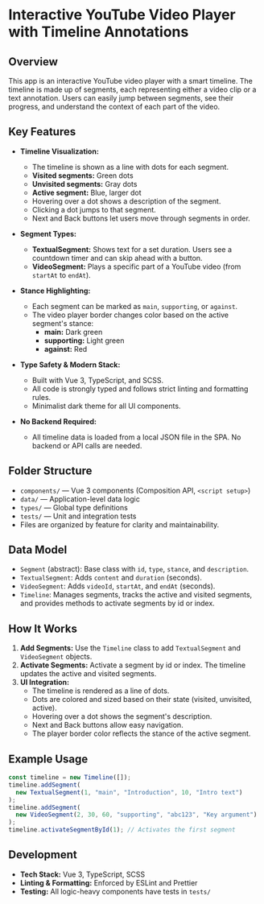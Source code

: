 # Interactive YouTube Video Player with Timeline Annotations

## Overview

This app is an interactive YouTube video player with a smart timeline. The timeline is made up of segments, each representing either a video clip or a text annotation. Users can easily jump between segments, see their progress, and understand the context of each part of the video.

## Key Features

- **Timeline Visualization:**

  - The timeline is shown as a line with dots for each segment.
  - **Visited segments:** Green dots
  - **Unvisited segments:** Gray dots
  - **Active segment:** Blue, larger dot
  - Hovering over a dot shows a description of the segment.
  - Clicking a dot jumps to that segment.
  - Next and Back buttons let users move through segments in order.

- **Segment Types:**

  - **TextualSegment:** Shows text for a set duration. Users see a countdown timer and can skip ahead with a button.
  - **VideoSegment:** Plays a specific part of a YouTube video (from `startAt` to `endAt`).

- **Stance Highlighting:**

  - Each segment can be marked as `main`, `supporting`, or `against`.
  - The video player border changes color based on the active segment's stance:
    - **main:** Dark green
    - **supporting:** Light green
    - **against:** Red

- **Type Safety & Modern Stack:**

  - Built with Vue 3, TypeScript, and SCSS.
  - All code is strongly typed and follows strict linting and formatting rules.
  - Minimalist dark theme for all UI components.

- **No Backend Required:**
  - All timeline data is loaded from a local JSON file in the SPA. No backend or API calls are needed.

## Folder Structure

- `components/` — Vue 3 components (Composition API, `<script setup>`)
- `data/` — Application-level data logic
- `types/` — Global type definitions
- `tests/` — Unit and integration tests
- Files are organized by feature for clarity and maintainability.

## Data Model

- `Segment` (abstract): Base class with `id`, `type`, `stance`, and `description`.
- `TextualSegment`: Adds `content` and `duration` (seconds).
- `VideoSegment`: Adds `videoId`, `startAt`, and `endAt` (seconds).
- `Timeline`: Manages segments, tracks the active and visited segments, and provides methods to activate segments by id or index.

## How It Works

1. **Add Segments:** Use the `Timeline` class to add `TextualSegment` and `VideoSegment` objects.
2. **Activate Segments:** Activate a segment by id or index. The timeline updates the active and visited segments.
3. **UI Integration:**
   - The timeline is rendered as a line of dots.
   - Dots are colored and sized based on their state (visited, unvisited, active).
   - Hovering over a dot shows the segment's description.
   - Next and Back buttons allow easy navigation.
   - The player border color reflects the stance of the active segment.

## Example Usage

```ts
const timeline = new Timeline([]);
timeline.addSegment(
  new TextualSegment(1, "main", "Introduction", 10, "Intro text")
);
timeline.addSegment(
  new VideoSegment(2, 30, 60, "supporting", "abc123", "Key argument")
);
timeline.activateSegmentById(1); // Activates the first segment
```

## Development

- **Tech Stack:** Vue 3, TypeScript, SCSS
- **Linting & Formatting:** Enforced by ESLint and Prettier
- **Testing:** All logic-heavy components have tests in `tests/`
